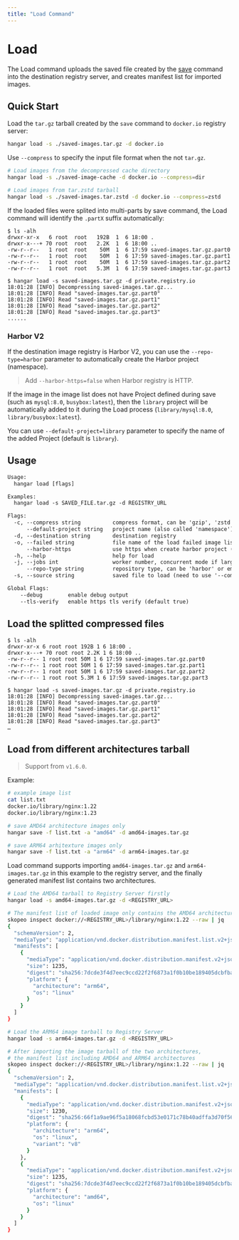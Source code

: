 ```yaml
---
title: "Load Command"
---
```


# Load

The Load command uploads the saved file created by the [save](/docs/v1.6/save/save) command into the destination registry server, and creates manifest list for imported images.

## Quick Start

Load the `tar.gz` tarball created by the `save` command to `docker.io` registry server:

```sh
hangar load -s ./saved-images.tar.gz -d docker.io
```

Use `--compress` to specify the input file format when the not `tar.gz`.

```sh
# Load images from the decompressed cache directory
hangar load -s ./saved-image-cache -d docker.io --compress=dir

# Load images from tar.zstd tarball
hangar load -s ./saved-images.tar.zstd -d docker.io --compress=zstd
```

If the loaded files were splited into multi-parts by save command, the Load command will identify the `.partX` suffix automatically:

```console
$ ls -alh
drwxr-xr-x   6 root  root   192B  1  6 18:00 .
drwxr-x---+ 70 root  root   2.2K  1  6 18:00 ..
-rw-r--r--   1 root  root    50M  1  6 17:59 saved-images.tar.gz.part0
-rw-r--r--   1 root  root    50M  1  6 17:59 saved-images.tar.gz.part1
-rw-r--r--   1 root  root    50M  1  6 17:59 saved-images.tar.gz.part2
-rw-r--r--   1 root  root   5.3M  1  6 17:59 saved-images.tar.gz.part3

$ hangar load -s saved-images.tar.gz -d private.registry.io
18:01:28 [INFO] Decompressing saved-images.tar.gz...
18:01:28 [INFO] Read "saved-images.tar.gz.part0"
18:01:28 [INFO] Read "saved-images.tar.gz.part1"
18:01:28 [INFO] Read "saved-images.tar.gz.part2"
18:01:28 [INFO] Read "saved-images.tar.gz.part3"
......
```

### Harbor V2

If the destination image registry is Harbor V2, you can use the `--repo-type=harbor` parameter to automatically create the Harbor project (namespace).

> Add `--harbor-https=false` when Harbor registry is HTTP.

If the image in the image list does not have Project defined during save (such as `mysql:8.0`, `busybox:latest`), then the `library` project will be automatically added to it during the Load process (`library/mysql:8.0`, `library/busybox:latest`).

You can use `--default-project=library` parameter to specify the name of the added Project (default is `library`).

## Usage

```txt
Usage:
  hangar load [flags]

Examples:
  hangar load -s SAVED_FILE.tar.gz -d REGISTRY_URL

Flags:
  -c, --compress string          compress format, can be 'gzip', 'zstd' or 'dir' (default "gzip")
      --default-project string   project name (also called 'namespace') when destination image project is empty (default "library")
  -d, --destination string       destination registry
  -o, --failed string            file name of the load failed image list (default "load-failed.txt")
      --harbor-https             use https when create harbor project (default true)
  -h, --help                     help for load
  -j, --jobs int                 worker number, concurrent mode if larger than 1, max 20 (default 1)
      --repo-type string         repository type, can be 'harbor' or empty
  -s, --source string            saved file to load (need to use '--compress' to specify the file format if not gzip)

Global Flags:
    --debug        enable debug output
    --tls-verify   enable https tls verify (default true)
```

## Load the splitted compressed files

```console
$ ls -alh
drwxr-xr-x 6 root root 192B 1 6 18:00 .
drwxr-x---+ 70 root root 2.2K 1 6 18:00 ..
-rw-r--r-- 1 root root 50M 1 6 17:59 saved-images.tar.gz.part0
-rw-r--r-- 1 root root 50M 1 6 17:59 saved-images.tar.gz.part1
-rw-r--r-- 1 root root 50M 1 6 17:59 saved-images.tar.gz.part2
-rw-r--r-- 1 root root 5.3M 1 6 17:59 saved-images.tar.gz.part3

$ hangar load -s saved-images.tar.gz -d private.registry.io
18:01:28 [INFO] Decompressing saved-images.tar.gz...
18:01:28 [INFO] Read "saved-images.tar.gz.part0"
18:01:28 [INFO] Read "saved-images.tar.gz.part1"
18:01:28 [INFO] Read "saved-images.tar.gz.part2"
18:01:28 [INFO] Read "saved-images.tar.gz.part3"
…
```

## Load from different architectures tarball

> Support from `v1.6.0`.

Example:

```sh
# example image list
cat list.txt
docker.io/library/nginx:1.22
docker.io/library/nginx:1.23

# save AMD64 architecture images only
hangar save -f list.txt -a "amd64" -d amd64-images.tar.gz

# save ARM64 arhitexture images only
hangar save -f list.txt -a "arm64" -d arm64-images.tar.gz
```

Load command supports importing `amd64-images.tar.gz` and `arm64-images.tar.gz` in this example to the registry server, and the finally generated manifest list contains two architectures.

```sh
# Load the AMD64 tarball to Registry Server firstly
hangar load -s amd64-images.tar.gz -d <REGISTRY_URL>

# The manifest list of loaded image only contains the AMD64 architecture
skopeo inspect docker://<REGISTRY_URL>/library/nginx:1.22 --raw | jq
{
  "schemaVersion": 2,
  "mediaType": "application/vnd.docker.distribution.manifest.list.v2+json",
  "manifests": [
    {
      "mediaType": "application/vnd.docker.distribution.manifest.v2+json",
      "size": 1235,
      "digest": "sha256:7dcde3f4d7eec9ccd22f2f6873a1f0b10be189405dcbfbaac417487e4fb44c4b",
      "platform": {
        "architecture": "arm64",
        "os": "linux"
      }
    }
  ]
}

# Load the ARM64 image tarball to Registry Server
hangar load -s arm64-images.tar.gz -d <REGISTRY_URL>

# After importing the image tarball of the two architectures,
# the manifest list including AMD64 and ARM64 architectures
skopeo inspect docker://<REGISTRY_URL>/library/nginx:1.22 --raw | jq
{
  "schemaVersion": 2,
  "mediaType": "application/vnd.docker.distribution.manifest.list.v2+json",
  "manifests": [
    {
      "mediaType": "application/vnd.docker.distribution.manifest.v2+json",
      "size": 1230,
      "digest": "sha256:66f1a9ae96f5a18068fcbd53e0171c78b40adffa3d70f565341eb453a34bb099",
      "platform": {
        "architecture": "arm64",
        "os": "linux",
        "variant": "v8"
      }
    },
    {
      "mediaType": "application/vnd.docker.distribution.manifest.v2+json",
      "size": 1235,
      "digest": "sha256:7dcde3f4d7eec9ccd22f2f6873a1f0b10be189405dcbfbaac417487e4fb44c4b",
      "platform": {
        "architecture": "amd64",
        "os": "linux"
      }
    }
  ]
}
```
